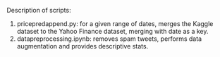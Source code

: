 Description of scripts:
1. pricepredappend.py: for a given range of dates, merges the Kaggle dataset to the Yahoo Finance dataset, merging with date as a key.
2. datapreprocessing.ipynb: removes spam tweets, performs data augmentation and provides descriptive stats.
